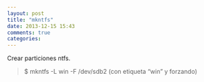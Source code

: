 ```yaml
---
layout: post
title: "mkntfs"
date: 2013-12-15 15:43
comments: true
categories: 
---
```

Crear particiones ntfs.

>$ mkntfs -L win -F /dev/sdb2 (con etiqueta “win” y forzando)

